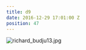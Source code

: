```yaml
---
title: d9
date: 2016-12-29 17:01:00 Z
position: 47
---
```


![richard_budju13.jpg](/uploads/richard_budju13.jpg)